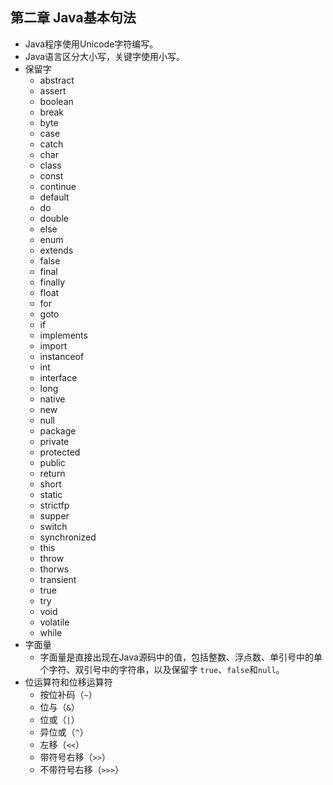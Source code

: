 ## 第二章 Java基本句法
- Java程序使用Unicode字符编写。
- Java语言区分大小写，关键字使用小写。
- 保留字
	- abstract
	- assert
	- boolean
	- break
	- byte
	- case
	- catch
	- char
	- class
	- const
	- continue
	- default
	- do
	- double
	- else
	- enum
	- extends
	- false
	- final
	- finally
	- float
	- for
	- goto
	- if
	- implements
	- import
	- instanceof
	- int
	- interface
	- long
	- native
	- new
	- null
	- package
	- private
	- protected
	- public
	- return
	- short
	- static
	- strictfp
	- supper
	- switch
	- synchronized
	- this
	- throw
	- thorws
	- transient
	- true
	- try
	- void
	- volatile
	- while
- 字面量
	- 字面量是直接出现在Java源码中的值，包括整数、浮点数、单引号中的单个字符、双引号中的字符串，以及保留字 `true`、`false`和`null`。
- 位运算符和位移运算符
	- 按位补码（`~`）
	- 位与（`&`）
	- 位或（`|`）
	- 异位或（`^`）
	- 左移（`<<`）
	- 带符号右移（`>>`）
	- 不带符号右移（`>>>`）